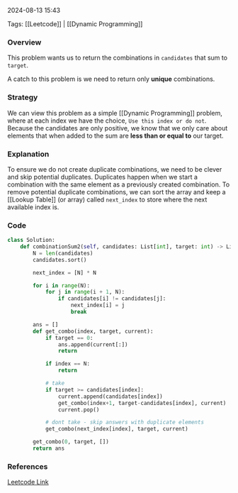 
2024-08-13 15:43

Tags: [[Leetcode]] | [[Dynamic Programming]]


### Overview
This problem wants us to return the combinations in `candidates` that sum to `target`.

A catch to this problem is we need to return only **unique** combinations. 

### Strategy
We can view this problem as a simple [[Dynamic Programming]] problem, where at each index we have the choice, `Use this index or do not`. Because the candidates are only positive, we know that we only care about elements that when added to the sum are **less than or equal to** our target.

### Explanation
To ensure we do not create duplicate combinations, we need to be clever and skip potential duplicates. Duplicates happen when we start a combination with the same element as a previously created combination. To remove potential duplicate combinations, we can sort the array and keep a [[Lookup Table]] (or array) called `next_index` to store where the next available index is.

### Code
```python
class Solution:
    def combinationSum2(self, candidates: List[int], target: int) -> List[List[int]]:
        N = len(candidates)
        candidates.sort()

        next_index = [N] * N

        for i in range(N):
            for j in range(i + 1, N):
                if candidates[i] != candidates[j]:
                    next_index[i] = j
                    break

        ans = []
        def get_combo(index, target, current):
            if target == 0:
                ans.append(current[:])
                return

            if index == N:
                return

            # take
            if target >= candidates[index]:
                current.append(candidates[index])
                get_combo(index+1, target-candidates[index], current)
                current.pop()

            # dont take - skip answers with duplicate elements
            get_combo(next_index[index], target, current)

        get_combo(0, target, [])
        return ans
```

### References
[Leetcode Link](https://leetcode.com/problems/combination-sum-ii/description/?envType=daily-question&envId=2024-08-13)

